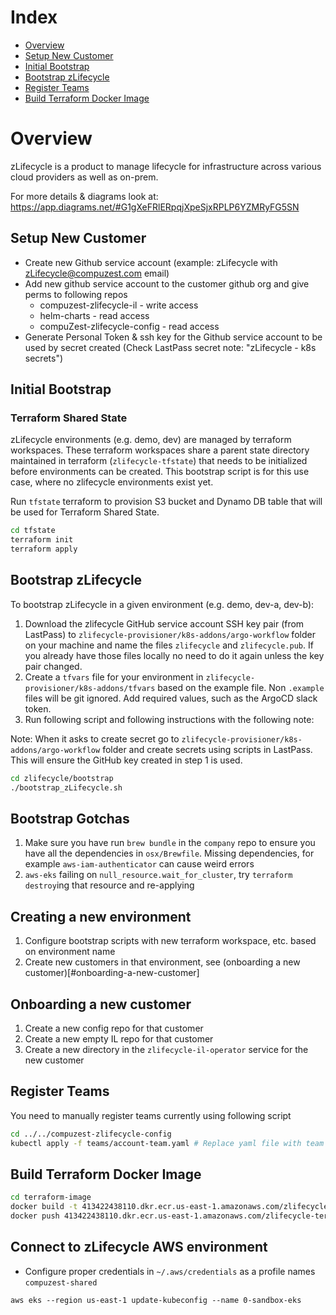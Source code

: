 # Index
- [Overview](#overview)
- [Setup New Customer](#setup-new-customer)
- [Initial Bootstrap](#initial-bootstrap)
- [Bootstrap zLifecycle](#bootstrap-zlifecycle)
- [Register Teams](#register-teams)
- [Build Terraform Docker Image](build-terraform-docker-image)

# Overview

zLifecycle is a product to manage lifecycle for infrastructure across various cloud providers as well as on-prem.

For more details & diagrams look at: https://app.diagrams.net/#G1gXeFRlERpqjXpeSjxRPLP6YZMRyFG5SN

## Setup New Customer

* Create new Github service account (example: zLifecycle with zLifecycle@compuzest.com email)
* Add new github service account to the customer github org and give perms to following repos
    * compuzest-zlifecycle-il - write access
    * helm-charts - read access
    * compuZest-zlifecycle-config - read access
* Generate Personal Token & ssh key for the Github service account to be used by secret created (Check LastPass secret note: "zLifecycle - k8s secrets")

## Initial Bootstrap 

### Terraform Shared State

zLifecycle environments (e.g. demo, dev) are managed by terraform workspaces. These terraform workspaces share a parent state directory maintained in terraform (`zlifecycle-tfstate`) that needs to be initialized before environments can be created. This bootstrap script is for this use case, where no zlifecycle environments exist yet.

Run `tfstate` terraform to provision S3 bucket and Dynamo DB table that will be used for Terraform Shared State.

```bash
cd tfstate
terraform init
terraform apply
```

## Bootstrap zLifecycle

To bootstrap zLifecycle in a given environment (e.g. demo, dev-a, dev-b):
1. Download the zlifecycle GitHub service account SSH key pair (from LastPass) to `zlifecycle-provisioner/k8s-addons/argo-workflow` folder on your machine and name the files `zlifecycle` and `zlifecycle.pub`. If you already have those files locally no need to do it again unless the key pair changed.
2. Create a `tfvars` file for your environment in `zlifecycle-provisioner/k8s-addons/tfvars` based on the example file. Non `.example` files will be git ignored. Add required values, such as the ArgoCD slack token.
3. Run following script and following instructions with the following note:

Note: When it asks to create secret go to `zlifecycle-provisioner/k8s-addons/argo-workflow` folder
and create secrets using scripts in LastPass. This will ensure the GitHub key created in step 1 is used.

```bash
cd zlifecycle/bootstrap
./bootstrap_zLifecycle.sh
```

## Bootstrap Gotchas
1. Make sure you have run `brew bundle` in the `company` repo to ensure you have all the dependencies in `osx/Brewfile`. Missing dependencies, for example `aws-iam-authenticator` can cause weird errors
1. `aws-eks` failing on `null_resource.wait_for_cluster`, try `terraform destroy`ing that resource and re-applying


## Creating a new environment
1. Configure bootstrap scripts with new terraform workspace, etc. based on environment name
1. Create new customers in that environment, see (onboarding a new customer)[#onboarding-a-new-customer]

## Onboarding a new customer
1. Create a new config repo for that customer
1. Create a new empty IL repo for that customer
1. Create a new directory in the `zlifecycle-il-operator` service for the new customer

## Register Teams

You need to manually register teams currently using following script

```bash
cd ../../compuzest-zlifecycle-config
kubectl apply -f teams/account-team.yaml # Replace yaml file with team name for the team you want to register
```

## Build Terraform Docker Image

```bash
cd terraform-image
docker build -t 413422438110.dkr.ecr.us-east-1.amazonaws.com/zlifecycle-terraform:latest .
docker push 413422438110.dkr.ecr.us-east-1.amazonaws.com/zlifecycle-terraform:latest
```

## Connect to zLifecycle AWS environment
- Configure proper credentials in `~/.aws/credentials` as a profile names `compuzest-shared`
```
aws eks --region us-east-1 update-kubeconfig --name 0-sandbox-eks
```
